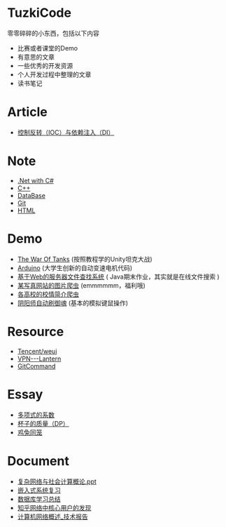 # TuzkiCode
零零碎碎的小东西，包括以下内容
- 比赛或者课堂的Demo
- 有意思的文章
- 一些优秀的开发资源
- 个人开发过程中整理的文章
- 读书笔记
# Article
- [控制反转（IOC）与依赖注入（DI）](https://github.com/ValentineF/TuzkiCode/blob/master/Article/%E6%8E%A7%E5%88%B6%E5%8F%8D%E8%BD%AC%EF%BC%88IOC%EF%BC%89%E4%B8%8E%E4%BE%9D%E8%B5%96%E6%B3%A8%E5%85%A5%EF%BC%88DI%EF%BC%89.md)

# Note
- [.Net with C#](https://github.com/ValentineF/TuzkiCode/blob/master/Note/.Net%20with%20C%23.md)
- [C++](https://github.com/ValentineF/TuzkiCode/blob/master/Note/C%2B%2B.md)
- [DataBase](https://github.com/ValentineF/TuzkiCode/blob/master/Note/DataBase.md)
- [Git](https://github.com/ValentineF/TuzkiCode/blob/master/Note/Git.md)
- [HTML](https://github.com/ValentineF/TuzkiCode/blob/master/Note/HTML.md)
# Demo
- [The War Of Tanks](https://github.com/ValentineF/TuzkiCode/tree/master/Demo/The%20War%20Of%20Tanks) (按照教程学的Unity坦克大战)
- [Arduino](https://github.com/ValentineF/TuzkiCode/tree/master/Demo/Arduino) (大学生创新的自动变速电机代码)
- [基于Web的服务器文件查找系统](https://github.com/ValentineF/TuzkiCode/tree/master/Demo/FileManagerSystem) ( Java期末作业，其实就是在线文件搜索 )
- [某写真网站的图片爬虫](https://github.com/ValentineF/TuzkiCode/tree/master/Demo/ImageSpider) (emmmmmm，福利哦)
- [各高校的校情简介爬虫](https://github.com/ValentineF/TuzkiCode/tree/master/Demo/CollegeSpider)
- [阴阳师自动刷御魂](https://github.com/ValentineF/TuzkiCode/tree/master/Demo/OnmyojiHelper)    (基本的模拟键鼠操作)
# Resource
- [Tencent/weui](https://github.com/Tencent/weui)
- [VPN---Lantern](https://github.com/getlantern/forum)
- [GitCommand](https://www.git-tower.com/blog/git-cheat-sheet/)
# Essay
- [多项式的系数](https://github.com/ValentineF/TuzkiCode/blob/master/Essay/%E5%A4%9A%E9%A1%B9%E5%BC%8F%E7%9A%84%E7%B3%BB%E6%95%B0.md)
- [杯子的质量（DP）](https://github.com/ValentineF/TuzkiCode/blob/master/Essay/%E6%9D%AF%E5%AD%90%E7%9A%84%E8%B4%A8%E9%87%8F%EF%BC%88DP%EF%BC%89.md)
- [鸡兔同笼](https://github.com/ValentineF/TuzkiCode/blob/master/Essay/%E9%B8%A1%E5%85%94%E5%90%8C%E7%AC%BC.md)
# Document
- [复杂网络与社会计算概论.ppt](https://github.com/ValentineF/TuzkiCode/blob/master/Document/%E5%A4%8D%E6%9D%82%E7%BD%91%E7%BB%9C%E4%B8%8E%E7%A4%BE%E4%BC%9A%E8%AE%A1%E7%AE%97%E6%A6%82%E8%AE%BA.pptx)
- [嵌入式系统复习](https://github.com/ValentineF/TuzkiCode/blob/master/Document/%E5%B5%8C%E5%85%A5%E5%BC%8F%E7%B3%BB%E7%BB%9F%E5%A4%8D%E4%B9%A0.docx)
- [数据库学习总结](https://github.com/ValentineF/TuzkiCode/blob/master/Document/%E6%95%B0%E6%8D%AE%E5%BA%93%E5%AD%A6%E4%B9%A0%E6%80%BB%E7%BB%93_2017_05_08.docx)
- [知乎网络中核心用户的发现](https://github.com/ValentineF/TuzkiCode/blob/master/Document/%E7%9F%A5%E4%B9%8E%E7%BD%91%E7%BB%9C%E4%B8%AD%E6%A0%B8%E5%BF%83%E7%94%A8%E6%88%B7%E7%9A%84%E5%8F%91%E7%8E%B0.docx)
- [计算机网络概述_技术报告](https://github.com/ValentineF/TuzkiCode/blob/master/Document/%E8%AE%A1%E7%AE%97%E6%9C%BA%E7%BD%91%E7%BB%9C%E6%A6%82%E8%BF%B0_%E6%8A%80%E6%9C%AF%E6%8A%A5%E5%91%8A.pptx)


